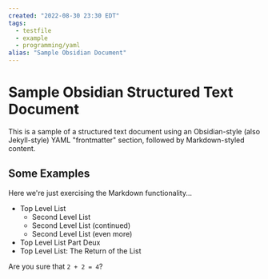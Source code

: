 ```yaml
---
created: "2022-08-30 23:30 EDT"
tags:
  - testfile
  - example
  - programming/yaml
alias: "Sample Obsidian Document"
---
```

# Sample Obsidian Structured Text Document
This is a sample of a structured text document using an
Obsidian-style (also Jekyll-style) YAML "frontmatter" section, followed by Markdown-styled content.

## Some Examples
Here we're just exercising the Markdown functionality...

- Top Level List
  - Second Level List
  - Second Level List (continued)
  - Second Level List (even more)
- Top Level List Part Deux
- Top Level List: The Return of the List

Are you sure that `2 + 2 = 4`?
